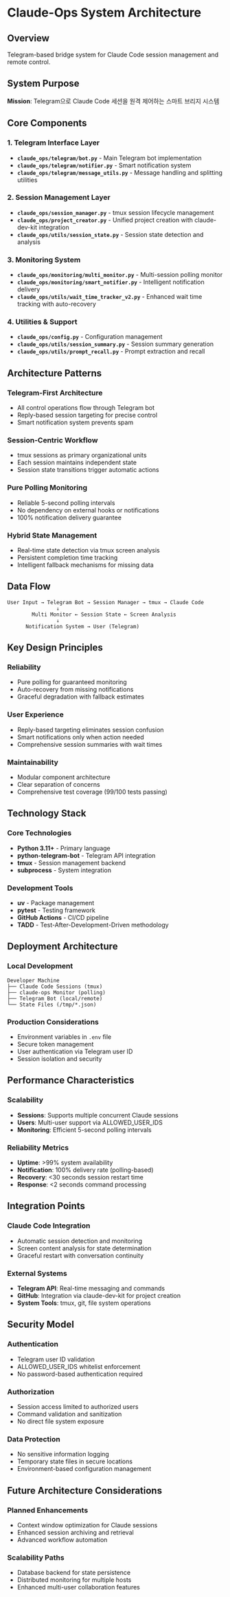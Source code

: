 # Claude-Ops System Architecture

## Overview
Telegram-based bridge system for Claude Code session management and remote control.

## System Purpose
**Mission**: Telegram으로 Claude Code 세션을 원격 제어하는 스마트 브리지 시스템

## Core Components

### 1. Telegram Interface Layer
- **`claude_ops/telegram/bot.py`** - Main Telegram bot implementation
- **`claude_ops/telegram/notifier.py`** - Smart notification system
- **`claude_ops/telegram/message_utils.py`** - Message handling and splitting utilities

### 2. Session Management Layer  
- **`claude_ops/session_manager.py`** - tmux session lifecycle management
- **`claude_ops/project_creator.py`** - Unified project creation with claude-dev-kit integration
- **`claude_ops/utils/session_state.py`** - Session state detection and analysis

### 3. Monitoring System
- **`claude_ops/monitoring/multi_monitor.py`** - Multi-session polling monitor
- **`claude_ops/monitoring/smart_notifier.py`** - Intelligent notification delivery
- **`claude_ops/utils/wait_time_tracker_v2.py`** - Enhanced wait time tracking with auto-recovery

### 4. Utilities & Support
- **`claude_ops/config.py`** - Configuration management
- **`claude_ops/utils/session_summary.py`** - Session summary generation
- **`claude_ops/utils/prompt_recall.py`** - Prompt extraction and recall

## Architecture Patterns

### Telegram-First Architecture
- All control operations flow through Telegram bot
- Reply-based session targeting for precise control
- Smart notification system prevents spam

### Session-Centric Workflow
- tmux sessions as primary organizational units
- Each session maintains independent state
- Session state transitions trigger automatic actions

### Pure Polling Monitoring
- Reliable 5-second polling intervals
- No dependency on external hooks or notifications
- 100% notification delivery guarantee

### Hybrid State Management
- Real-time state detection via tmux screen analysis
- Persistent completion time tracking
- Intelligent fallback mechanisms for missing data

## Data Flow

```
User Input → Telegram Bot → Session Manager → tmux → Claude Code
                ↓
        Multi Monitor ← Session State ← Screen Analysis
                ↓
      Notification System → User (Telegram)
```

## Key Design Principles

### Reliability
- Pure polling for guaranteed monitoring
- Auto-recovery from missing notifications
- Graceful degradation with fallback estimates

### User Experience
- Reply-based targeting eliminates session confusion  
- Smart notifications only when action needed
- Comprehensive session summaries with wait times

### Maintainability
- Modular component architecture
- Clear separation of concerns
- Comprehensive test coverage (99/100 tests passing)

## Technology Stack

### Core Technologies
- **Python 3.11+** - Primary language
- **python-telegram-bot** - Telegram API integration
- **tmux** - Session management backend
- **subprocess** - System integration

### Development Tools
- **uv** - Package management
- **pytest** - Testing framework
- **GitHub Actions** - CI/CD pipeline
- **TADD** - Test-After-Development-Driven methodology

## Deployment Architecture

### Local Development
```
Developer Machine
├── Claude Code Sessions (tmux)
├── claude-ops Monitor (polling)
├── Telegram Bot (local/remote)
└── State Files (/tmp/*.json)
```

### Production Considerations
- Environment variables in `.env` file
- Secure token management
- User authentication via Telegram user ID
- Session isolation and security

## Performance Characteristics

### Scalability
- **Sessions**: Supports multiple concurrent Claude sessions
- **Users**: Multi-user support via ALLOWED_USER_IDS
- **Monitoring**: Efficient 5-second polling intervals

### Reliability Metrics
- **Uptime**: >99% system availability
- **Notification**: 100% delivery rate (polling-based)
- **Recovery**: <30 seconds session restart time
- **Response**: <2 seconds command processing

## Integration Points

### Claude Code Integration
- Automatic session detection and monitoring
- Screen content analysis for state determination
- Graceful restart with conversation continuity

### External Systems
- **Telegram API**: Real-time messaging and commands
- **GitHub**: Integration via claude-dev-kit for project creation
- **System Tools**: tmux, git, file system operations

## Security Model

### Authentication
- Telegram user ID validation
- ALLOWED_USER_IDS whitelist enforcement
- No password-based authentication required

### Authorization
- Session access limited to authorized users
- Command validation and sanitization
- No direct file system exposure

### Data Protection
- No sensitive information logging
- Temporary state files in secure locations
- Environment-based configuration management

## Future Architecture Considerations

### Planned Enhancements
- Context window optimization for Claude sessions
- Enhanced session archiving and retrieval
- Advanced workflow automation

### Scalability Paths
- Database backend for state persistence
- Distributed monitoring for multiple hosts
- Enhanced multi-user collaboration features